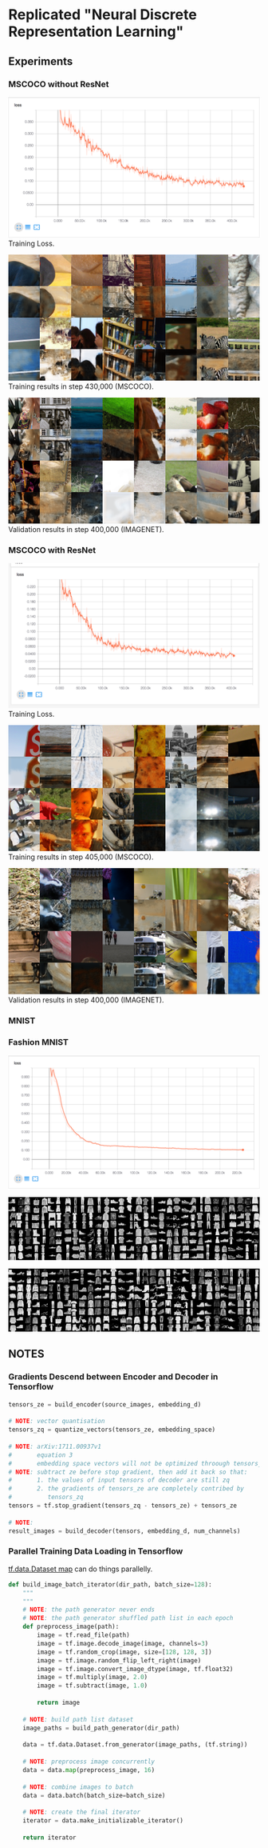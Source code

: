 # Replicated "Neural Discrete Representation Learning"

## Experiments

### MSCOCO without ResNet

![loss](/assets/vqvae_mscoco_nores_loss.png)
Training Loss.

![train](/assets/vqvae_mscoco_nores_train_430k.png)
Training results in step 430,000 (MSCOCO).

![test](/assets/vqvae_mscoco_nores_test_400k.png)
Validation results in step 400,000 (IMAGENET).

### MSCOCO with ResNet

![loss](/assets/vqvae_mscoco_res_loss.png)
Training Loss.

![train](/assets/vqvae_mscoco_res_train_405k.png)
Training results in step 405,000 (MSCOCO).

![test](/assets/vqvae_mscoco_res_test_400k.png)
Validation results in step 400,000 (IMAGENET).

### MNIST

### Fashion MNIST

![loss](/assets/vqvae_fashion_nores_loss.png)

![train](/assets/vqvae_fashion_nores_train_224k.png)

![test](/assets/vqvae_fashion_nores_test_200k.png)

## NOTES

### Gradients Descend between Encoder and Decoder in Tensorflow

``` python
tensors_ze = build_encoder(source_images, embedding_d)

# NOTE: vector quantisation
tensors_zq = quantize_vectors(tensors_ze, embedding_space)

# NOTE: arXiv:1711.00937v1
#       equation 3
#       embedding space vectors will not be optimized throough tensors_zq
# NOTE: subtract ze before stop gradient, then add it back so that:
#       1. the values of input tensors of decoder are still zq
#       2. the gradients of tensors_ze are completely contribed by
#          tensors_zq
tensors = tf.stop_gradient(tensors_zq - tensors_ze) + tensors_ze

# NOTE:
result_images = build_decoder(tensors, embedding_d, num_channels)
```

### Parallel Training Data Loading in Tensorflow

[tf.data.Dataset map](https://www.tensorflow.org/api_docs/python/tf/data/Dataset#map) can do things parallelly.

``` python
def build_image_batch_iterator(dir_path, batch_size=128):
    """
    """
    # NOTE: the path generator never ends
    # NOTE: the path generator shuffled path list in each epoch
    def preprocess_image(path):
        image = tf.read_file(path)
        image = tf.image.decode_image(image, channels=3)
        image = tf.random_crop(image, size=[128, 128, 3])
        image = tf.image.random_flip_left_right(image)
        image = tf.image.convert_image_dtype(image, tf.float32)
        image = tf.multiply(image, 2.0)
        image = tf.subtract(image, 1.0)

        return image

    # NOTE: build path list dataset
    image_paths = build_path_generator(dir_path)

    data = tf.data.Dataset.from_generator(image_paths, (tf.string))

    # NOTE: preprocess image concurrently
    data = data.map(preprocess_image, 16)

    # NOTE: combine images to batch
    data = data.batch(batch_size=batch_size)

    # NOTE: create the final iterator
    iterator = data.make_initializable_iterator()

    return iterator
```
